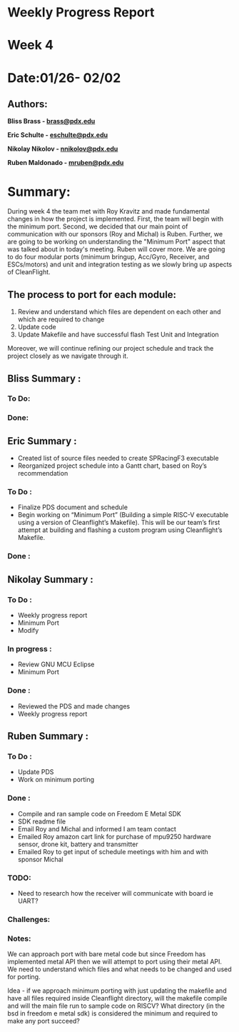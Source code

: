 Weekly Progress Report
======================

Week 4
===========================

# Date:01/26- 02/02

Authors:
--------

**Bliss Brass - brass@pdx.edu**

**Eric Schulte - eschulte@pdx.edu**

**Nikolay Nikolov - nnikolov@pdx.edu**

**Ruben Maldonado - mruben@pdx.edu**

# Summary:

During week 4 the team met with Roy Kravitz and made fundamental changes in how the project is implemented. First, the team will begin with the minimum port. Second, we decided that our main point of communication with our sponsors (Roy and Michal) is Ruben. Further, we are going to be working on understanding the "Minimum Port" aspect that was talked about in today's meeting. Ruben will cover more. We are going to do four modular ports (minimum bringup, Acc/Gyro, Receiver, and ESCs/motors) and unit and integration testing as we slowly bring up aspects of CleanFlight. 

## The process to port for each module:
1. Review and understand which files are dependent on each other and which are required to change
2. Update code
3. Update Makefile and have successful flash
Test Unit and Integration


Moreover, we will continue refining our project schedule and track the project closely as we navigate through it. 

## Bliss Summary :

### To Do:


### Done:


## Eric Summary :

- Created list of source files needed to create SPRacingF3 executable
- Reorganized project schedule into a Gantt chart, based on Roy’s recommendation

### To Do :

- Finalize PDS document and schedule
- Begin working on “Minimum Port” (Building a simple RISC-V executable using a version of Cleanflight’s Makefile). This will be our team’s first attempt at building and flashing a custom program using Cleanflight’s Makefile.


### Done :

## Nikolay Summary :

### To Do :

- Weekly progress report
- Minimum Port
- Modify

###  In progress :

- Review GNU MCU Eclipse
- Minimum Port

###  Done :

- Reviewed the PDS and made changes
- Weekly progress report

## Ruben Summary :

### To Do :
- Update PDS
- Work on minimum porting

### Done :
- Compile and ran sample code on Freedom E Metal SDK
- SDK readme file
- Email Roy and Michal and informed I am team contact
- Emailed Roy amazon cart link for purchase of mpu9250 hardware sensor, drone kit, battery and transmitter
- Emailed Roy to get input of schedule meetings with him and with sponsor Michal


### TODO:

- Need to research how the receiver will communicate with board ie UART?


### Challenges:



### Notes:

We can approach port with bare metal code but since Freedom has implemented metal API then we will attempt to port using their metal API. We need to understand which files and what needs to be changed and used for porting. 

Idea - if we approach minimum porting with just updating the makefile and have all files required inside Cleanflight directory, will the makefile compile and will the main file run to sample code on RISCV? What directory (in the bsd in freedom e metal sdk) is considered the minimum and required to make any port succeed?






